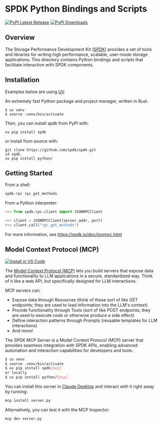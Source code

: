# SPDK Python Bindings and Scripts

[![PyPI Latest Release](https://img.shields.io/pypi/v/spdk.svg)](https://pypi.org/project/spdk/)
[![PyPI Downloads](https://img.shields.io/pypi/dm/spdk.svg?label=PyPI%20downloads)](https://pypi.org/project/spdk/)

## Overview

The Storage Performance Development Kit ([SPDK](http://www.spdk.io)) provides a set of tools
and libraries for writing high performance, scalable, user-mode storage
applications. This directory contains Python bindings and scripts that facilitate interaction with SPDK components.

## Installation

Examples below are using [UV](https://docs.astral.sh/uv/getting-started/installation/).

An extremely fast Python package and project manager, written in Rust.

```shell
$ uv venv
$ source .venv/bin/activate
```

Then, you can install spdk from PyPI with:

```shell
uv pip install spdk
```

or install from source with:

```shell
git clone https://github.com/spdk/spdk.git
cd spdk
uv pip install python/
```

## Getting Started

From a shell:

```bash
spdk-rpc rpc_get_methods
```

From a Python interpreter:

```python
>>> from spdk.rpc.client import JSONRPCClient

>>> client = JSONRPCClient(server_addr, port)
>>> client.call("rpc_get_methods")
```

For more information, see <https://spdk.io/doc/jsonrpc.html>

## Model Context Protocol (MCP)

[![Install in VS Code](https://img.shields.io/badge/VS_Code-Install_SPDK-0098FF?style=flat-square&logo=visualstudiocode&logoColor=white)](https://insiders.vscode.dev/redirect/mcp/install?name=spdk&config=%7B%22name%22%3A%22spdk%22%2C%22command%22%3A%22uvx%22%2C%22args%22%3A%5B%22spdk-mcp%22%5D%2C%22env%22%3A%7B%22SPDK_RPC_ADDRESS%22%3A%22%2Fvar%2Ftmp%2Fspdk.sock%22%7D%7D)

The [Model Context Protocol (MCP)](https://modelcontextprotocol.io/) lets you build servers that expose
data and functionality to LLM applications in a secure, standardized way.
Think of it like a web API, but specifically designed for LLM interactions.

MCP servers can:

- Expose data through Resources (think of these sort of like GET endpoints; they are used to load information into the LLM's context)
- Provide functionality through Tools (sort of like POST endpoints; they are used to execute code or otherwise produce a side effect)
- Define interaction patterns through Prompts (reusable templates for LLM interactions)
- And more!

The SPDK MCP Server is a Model Context Protocol (MCP) server that provides seamless integration with SPDK APIs,
enabling advanced automation and interaction capabilities for developers and tools.

```bash
$ uv venv
$ source .venv/bin/activate
$ uv pip install spdk[mcp]
or locally
$ uv pip install python/[mcp]
```

You can install this server in [Claude Desktop](https://claude.ai/download) and interact with it right away by running:

```bash
mcp install server.py
```

Alternatively, you can test it with the MCP Inspector:

```bash
mcp dev server.py
```
